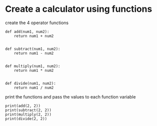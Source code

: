 # Create a calculator using functions

create the 4 operator functions
```
def add(num1, num2):
    return num1 + num2


def subtract(num1, num2):
    return num1 - num2


def multiply(num1, num2):
    return num1 * num2


def divide(num1, num2):
    return num1 / num2
```
print the functions and pass the values to each function variable
```
print(add(2, 2))
print(subtract(2, 2))
print(multiply(2, 2))
print(divide(2, 2))
```